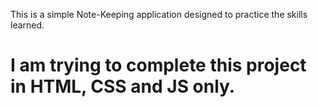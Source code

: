 This is a simple Note-Keeping application designed to practice the skills learned.

I am trying to complete this project in HTML, CSS and JS only.
=======
